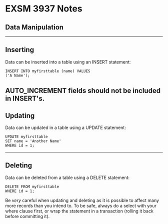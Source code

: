 # EXSM 3937 Notes
## Data Manipulation
---
## Inserting 
Data can be inserted into a table using an INSERT statement:

    INSERT INTO myfirsttable (name) VALUES
    ('A Name');

AUTO_INCREMENT fields should not be included in INSERT's.
---
## Updating

Data can be updated in a table using a UPDATE statement:

    UPDATE myfirsttable
    SET name = 'Another Name'
    WHERE id = 1;
---
## Deleting

Data can be deleted from a table using a DELETE statement:

    DELETE FROM myfirsttable
    WHERE id = 1;

Be *very* careful when updating and deleting as it is possible to affect many more records than you intend to. To be safe, always do a select with your where clause first, or wrap the statement in a transaction (rolling it back before committing it).  